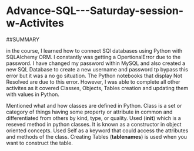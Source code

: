 # Advance-SQL---Saturday-session-w-Activites

##SUMMARY

in the course, I learned how to connect SQl databases using Python with SQLAlchemy ORM. I constantly was getting a OpertionalError due to the password. I have changed my password within MySQL and also created a new SQL Database to create a new username and password tp bypass this error but it was a no go situation. The Python notebooks that display Not Resolved are due to this error.  However, I was able to complete all other activites as it covered Classes, Objects, Tables creation and updating them with values in Python.

Mentioned what and how classes are defined in Python. Class is a set or category of things having some property or attribute in common and differentiated from others by kind, type, or quality. Used (__init__) which is a reseved method in python classes. It is known as a constructor in object oriented concepts. Used Self as a keyword that could access the attributes and methods of the class. Creating Tables (__tablenames__) is used when you want to construct the table.


